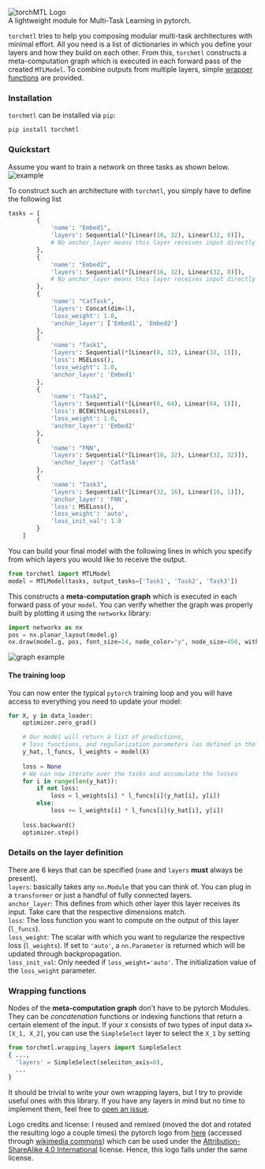 ![torchMTL Logo](https://github.com/chrisby/torchMTL/blob/main/torchmtl_logo.png "torchMTL Logo")    
A lightweight module for Multi-Task Learning in pytorch.

`torchmtl` tries to help you composing modular multi-task architectures with minimal effort. All you need is a list of dictionaries in which you define your layers and how they build on each other. From this, `torchmtl` constructs a meta-computation graph which is executed in each forward pass of the created `MTLModel`. To combine outputs from multiple layers, simple [wrapper functions](https://github.com/chrisby/torchMTL/blob/main/torchmtl/wrapping_layers.py) are provided.

### Installation
`torchmtl` can be installed via `pip`:
```
pip install torchmtl
```

### Quickstart
Assume you want to train a network on three tasks as shown below.  
![example](https://github.com/chrisby/torchMTL/blob/main/example.png "example")  

To construct such an architecture with `torchmtl`, you simply have to define the following list

```python
tasks = [
        {
            'name': "Embed1",
            'layers': Sequential(*[Linear(16, 32), Linear(32, 8)]),
            # No anchor_layer means this layer receives input directly
        },    
        {
            'name': "Embed2",
            'layers': Sequential(*[Linear(16, 32), Linear(32, 8)]),
            # No anchor_layer means this layer receives input directly
        },
        {
            'name': "CatTask",
            'layers': Concat(dim=1),
            'loss_weight': 1.0,
            'anchor_layer': ['Embed1', 'Embed2']
        },
        {
            'name': "Task1",
            'layers': Sequential(*[Linear(8, 32), Linear(32, 1)]),
            'loss': MSELoss(),
            'loss_weight': 1.0,
            'anchor_layer': 'Embed1'            
        },
        {
            'name': "Task2",
            'layers': Sequential(*[Linear(8, 64), Linear(64, 1)]),
            'loss': BCEWithLogitsLoss(),
            'loss_weight': 1.0,
            'anchor_layer': 'Embed2'            
        }, 
        {
            'name': "FNN",
            'layers': Sequential(*[Linear(16, 32), Linear(32, 32)]),
            'anchor_layer': 'CatTask'
        },
        {
            'name': "Task3",
            'layers': Sequential(*[Linear(32, 16), Linear(16, 1)]),
            'anchor_layer': 'FNN',
            'loss': MSELoss(),
            'loss_weight': 'auto',
            'loss_init_val': 1.0
        }
    ]
```

You can build your final model with the following lines in which you specify from which layers you would like to receive the output.
```python
from torchmtl import MTLModel
model = MTLModel(tasks, output_tasks=['Task1', 'Task2', 'Task3'])
```

This constructs a **meta-computation graph** which is executed in each forward pass of your `model`. You can verify whether the graph was properly built by plotting it using the `networkx` library:
```python
import networkx as nx
pos = nx.planar_layout(model.g)
nx.draw(model.g, pos, font_size=14, node_color="y", node_size=450, with_labels=True)
```
![graph example](https://github.com/chrisby/torchMTL/blob/main/torchmtl_graph.png "graph example")  

#### The training loop
You can now enter the typical `pytorch` training loop and you will have access to everything you need to update your model:
```python
for X, y in data_loader:
    optimizer.zero_grad()

    # Our model will return a list of predictions,
    # loss functions, and regularization parameters (as defined in the tasks variable)
    y_hat, l_funcs, l_weights = model(X)
    
    loss = None
    # We can now iterate over the tasks and accumulate the losses
    for i in range(len(y_hat)):
        if not loss:
            loss = l_weights[i] * l_funcs[i](y_hat[i], y[i])
        else:
            loss += l_weights[i] * l_funcs[i](y_hat[i], y[i])
    
    loss.backward()
    optimizer.step()

```

### Details on the layer definition
There are 6 keys that can be specified (`name` and `layers` **must** always be present).  
`layers`: basically takes any `nn.Module` that you can think of. You can plug in a `transformer` or just a handful of fully connected layers.  
`anchor_layer`: This defines from which other layer this layer receives its input. Take care that the respective dimensions match.  
`loss`: The loss function you want to compute on the output of this layer (`l_funcs`).  
`loss_weight`: The scalar with which you want to regularize the respective loss (`l_weights`). If set to `'auto'`, a `nn.Parameter` is returned which will be updated through backpropagation.  
`loss_init_val`: Only needed if `loss_weight='auto'`. The initialization value of the `loss_weight` parameter.

### Wrapping functions
Nodes of the **meta-computation graph** don't have to be pytorch Modules. They can be *concatenation* functions or indexing functions that return a certain element of the input. If your `X` consists of two types of input data `X=[X_1, X_2]`, you can use the `SimpleSelect` layer to select the `X_1` by setting  
```python
from torchmtl.wrapping_layers import SimpleSelect
{ ...,
  'layers' = SimpleSelect(seleciton_axis=0),
  ...
}
```
It should be trivial to write your own wrapping layers, but I try to provide useful ones with this library. If you have any layers in mind but no time to implement them, feel free to [open an issue](https://github.com/chrisby/torchMTL/issues).

Logo credits and license: I reused and remixed (moved the dot and rotated the resulting logo a couple times) the pytorch logo from [here](https://github.com/pytorch/pytorch/blob/master/docs/source/_static/img/pytorch-logo-dark.png) (accessed through [wikimedia commons](https://commons.wikimedia.org/wiki/File:Pytorch_logo.png)) which can be used under the [Attribution-ShareAlike 4.0 International](https://creativecommons.org/licenses/by-sa/4.0/deed.en) license. Hence, this logo falls under the same license. 
